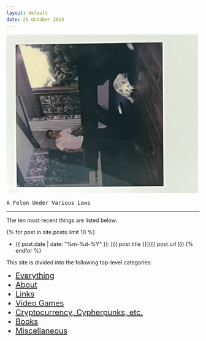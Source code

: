 ```yaml
---
layout: default
date: 25 October 2023
---
```


<style>img{max-width:500px;} </style>

![dm](/img/homepage.jpeg)

<pre>A Felon Under Various Laws</pre>

---

The ten most recent things are listed below:

{% for post in site.posts limit 10 %}
  * {{ post.date | date: "%m-%d-%Y" }}: [{{ post.title }}]({{ post.url }})
{% endfor %}

This site is divided into the following top-level categories:

<ul>
  <li style="font-size:20px;"><a href="/about">Everything</a></li>
<li style="font-size:20px;"><a href="/about">About</a></li>
  <li style="font-size:20px;"><a href="/links">Links</a></li>
    <li style="font-size:20px;"><a href="/aoe2">Video Games</a></li>
   <li style="font-size:20px;"><a href="/aoe2">Cryptocurrency, Cypherpunks, etc.</a></li>
  <li style="font-size:20px;"><a href="/aoe2">Books</a></li>
  <li style="font-size:20px;"><a href="/aoe2">Miscellaneous</a></li>
</ul>
